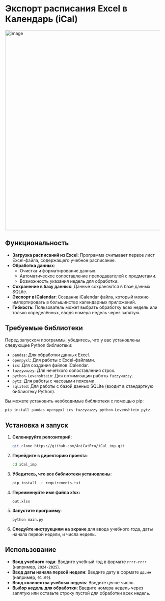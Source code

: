 # Экспорт расписания Excel в Календарь (iCal)

<img src="https://github.com/user-attachments/assets/20d33b30-8162-4653-b0bd-0ee846d56709" alt="image" width="650">

## Функциональность

- **Загрузка расписаний из Excel**: Программа считывает первое лист Excel-файла, содержащего учебное расписание.
- **Обработка данных**: 
  - Очистка и форматирование данных.
  - Автоматическое сопоставление преподавателей с предметами.
  - Возможность указания недель для обработки.
- **Сохранение в базу данных**: Данные сохраняются в базе данных SQLite.
- **Экспорт в iCalendar**: Создание iCalendar файла, который можно импортировать в большинство календарных приложений.
- **Гибкость**: Пользователь может выбрать обработку всех недель или только определённых, вводя номера недель через запятую.

## Требуемые библиотеки

Перед запуском программы, убедитесь, что у вас установлены следующие Python библиотеки:

- `pandas`: Для обработки данных Excel.
- `openpyxl`: Для работы с Excel-файлами.
- `ics`: Для создания файлов iCalendar.
- `fuzzywuzzy`: Для нечеткого сопоставления строк.
- `python-Levenshtein`: Для оптимизации работы `fuzzywuzzy`.
- `pytz`: Для работы с часовыми поясами.
- `sqlite3`: Для работы с базой данных SQLite (входит в стандартную библиотеку Python).

Вы можете установить необходимые библиотеки с помощью pip:

```bash
pip install pandas openpyxl ics fuzzywuzzy python-Levenshtein pytz
```

## Установка и запуск

1. **Склонируйте репозиторий**:
   ```bash
   git clone https://github.com/AniCatPro/iCal_imp.git
   ```

2. **Перейдите в директорию проекта**:
   ```bash
   cd iCal_imp
   ```

3. **Убедитесь, что все библиотеки установлены**:

   ```bash
   pip install -r requirements.txt
   ```

4. **Переименуйте имя файла xlsx:**

   ```
   out.xlsx
   ```

5. **Запустите программу**:
   ```bash
   python main.py
   ```

6. **Следуйте инструкциям на экране** для ввода учебного года, даты начала первой недели, и числа недель.

## Использование

- **Ввод учебного года**: Введите учебный год в формате `гггг-гггг` (например, `2024-2025`).
- **Ввод даты начала первой недели**: Введите дату в формате `дд.мм` (например, `01.09`).
- **Ввод количества учебных недель**: Введите целое число.
- **Выбор недель для обработки**: Введите номера недель через запятую или оставьте строку пустой для обработки всех недель.

